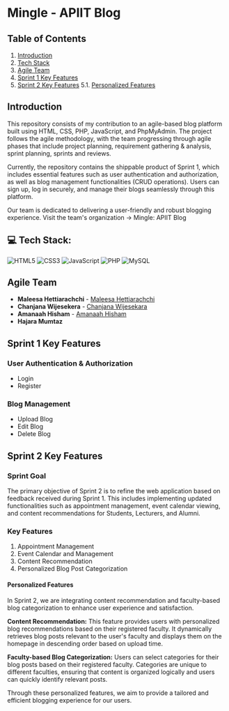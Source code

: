 # Mingle - APIIT Blog

## Table of Contents
1. [Introduction](#introduction)
2. [Tech Stack](#tech-stack)
3. [Agile Team](#agile-team)
4. [Sprint 1 Key Features](#sprint-1-key-features)
5. [Sprint 2 Key Features](#sprint-2-key-features)
   5.1. [Personalized Features](#personalized-features)

## Introduction
This repository consists of my contribution to an agile-based blog platform built using HTML, CSS, PHP, JavaScript, and PhpMyAdmin. The project follows the agile methodology, with the team progressing through agile phases that include project planning, requirement gathering & analysis, sprint planning, sprints and reviews.

Currently, the repository contains the shippable product of Sprint 1, which includes essential features such as user authentication and authorization, as well as blog management functionalities (CRUD operations). Users can sign up, log in securely, and manage their blogs seamlessly through this platform.

Our team is dedicated to delivering a user-friendly and robust blogging experience.
Visit the team's organization -> Mingle: APIIT Blog

## 💻 Tech Stack:

![HTML5](https://img.shields.io/badge/html5-%23E34F26.svg?style=for-the-badge&logo=html5&logoColor=white) 
![CSS3](https://img.shields.io/badge/css3-%231572B6.svg?style=for-the-badge&logo=css3&logoColor=white) 
![JavaScript](https://img.shields.io/badge/javascript-%23323330.svg?style=for-the-badge&logo=javascript&logoColor=%23F7DF1E) 
![PHP](https://img.shields.io/badge/php-%23777BB4.svg?style=for-the-badge&logo=php&logoColor=white) 
![MySQL](https://img.shields.io/badge/mysql-%2300000f.svg?style=for-the-badge&logo=mysql&logoColor=white) 

## Agile Team

- **Maleesa Hettiarachchi**  - [Maleesa Hettiarachchi](https://github.com/Maleesanat01)
- **Chanjana Wijesekera**  - [Chanjana Wijesekara](https://github.com/Chanjana)
- **Amanaah Hisham**  - [Amanaah Hisham](https://github.com/amaanah-hisham)
- **Hajara Mumtaz**   

## Sprint 1 Key Features
### User Authentication & Authorization
- Login
- Register

### Blog Management
- Upload Blog
- Edit Blog
- Delete Blog

## Sprint 2 Key Features
### Sprint Goal
The primary objective of Sprint 2 is to refine the web application based on feedback received during Sprint 1. This includes implementing updated functionalities such as appointment management, event calendar viewing, and content recommendations for Students, Lecturers, and Alumni.

### Key Features
1. Appointment Management
2. Event Calendar and Management
3. Content Recommendation
4. Personalized Blog Post Categorization

#### Personalized Features
In Sprint 2, we are integrating content recommendation and faculty-based blog categorization to enhance user experience and satisfaction.

**Content Recommendation:** 
This feature provides users with personalized blog recommendations based on their registered faculty. It dynamically retrieves blog posts relevant to the user's faculty and displays them on the homepage in descending order based on upload time.

**Faculty-based Blog Categorization:** 
Users can select categories for their blog posts based on their registered faculty. Categories are unique to different faculties, ensuring that content is organized logically and users can quickly identify relevant posts.

Through these personalized features, we aim to provide a tailored and efficient blogging experience for our users.
